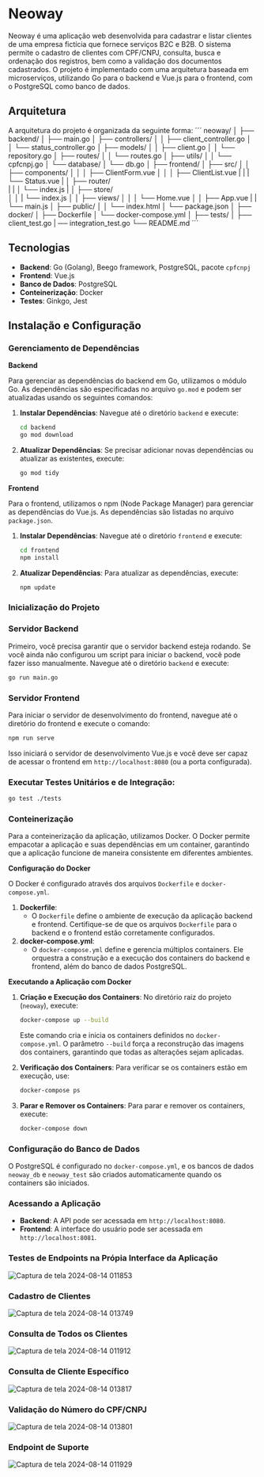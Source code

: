 # Neoway

Neoway é uma aplicação web desenvolvida para cadastrar e listar clientes de uma empresa fictícia que fornece serviços B2C e B2B. O sistema permite o cadastro de clientes com CPF/CNPJ, consulta, busca e ordenação dos registros, bem como a validação dos documentos cadastrados. O projeto é implementado com uma arquitetura baseada em microserviços, utilizando Go para o backend e Vue.js para o frontend, com o PostgreSQL como banco de dados.

## Arquitetura

A arquitetura do projeto é organizada da seguinte forma:
´´´
neoway/
│
├── backend/
│   ├── main.go
│   ├── controllers/
│   │   ├── client_controller.go
│   │   └── status_controller.go
│   ├── models/
│   │   ├── client.go
│   │   └── repository.go 
│   ├── routes/
│   │   └── routes.go
│   ├── utils/
│   │   └── cpfcnpj.go
│   └── database/
│       └── db.go
│
├── frontend/
│   ├── src/
│   │   ├── components/
│   │   │   ├── ClientForm.vue
│   │   │   ├── ClientList.vue
|   |   |   └── Status.vue
|   │   ├── router/         
|   |   │   └── index.js
|   │   ├── store/            
│   │   |   └── index.js
│   │   ├── views/
│   │   │   └── Home.vue
│   │   ├── App.vue
|   |   └── main.js
│   ├── public/
│   │   └── index.html
│   └── package.json
│
├── docker/
│   ├── Dockerfile
│   └── docker-compose.yml
│
├── tests/
│   ├── client_test.go
|   ── integration_test.go
└── README.md
´´´
## Tecnologias

- **Backend**: Go (Golang), Beego framework, PostgreSQL, pacote `cpfcnpj`
- **Frontend**: Vue.js
- **Banco de Dados**: PostgreSQL
- **Conteinerização**: Docker
- **Testes**: Ginkgo, Jest

## Instalação e Configuração

### Gerenciamento de Dependências

**Backend**

Para gerenciar as dependências do backend em Go, utilizamos o módulo Go. As dependências são especificadas no arquivo `go.mod` e podem ser atualizadas usando os seguintes comandos:

1. **Instalar Dependências**:
Navegue até o diretório `backend` e execute:
    
    ```bash
    cd backend
    go mod download
    ```
    
2. **Atualizar Dependências**:
Se precisar adicionar novas dependências ou atualizar as existentes, execute:
    
    ```bash
    go mod tidy
    ```
    

**Frontend**

Para o frontend, utilizamos o npm (Node Package Manager) para gerenciar as dependências do Vue.js. As dependências são listadas no arquivo `package.json`.

1. **Instalar Dependências**:
Navegue até o diretório `frontend` e execute:
    
    ```bash
    cd frontend
    npm install
    ```
    
2. **Atualizar Dependências**:
Para atualizar as dependências, execute:
    
    ```bash
    npm update
    ```

### Inicialização do Projeto

### **Servidor Backend**

Primeiro, você precisa garantir que o servidor backend esteja rodando. Se você ainda não configurou um script para iniciar o backend, você pode fazer isso manualmente. Navegue até o diretório `backend` e execute:

```bash
go run main.go
```

### **Servidor Frontend**

Para iniciar o servidor de desenvolvimento do frontend, navegue até o diretório do frontend e execute o comando:

```bash
npm run serve
```

Isso iniciará o servidor de desenvolvimento Vue.js e você deve ser capaz de acessar o frontend em `http://localhost:8080` (ou a porta configurada).

### **Executar Testes Unitários e de Integração:**

```bash
go test ./tests
```

### Conteinerização

Para a conteinerização da aplicação, utilizamos Docker. O Docker permite empacotar a aplicação e suas dependências em um container, garantindo que a aplicação funcione de maneira consistente em diferentes ambientes.

**Configuração do Docker**

O Docker é configurado através dos arquivos `Dockerfile` e `docker-compose.yml`.

1. **Dockerfile**:
    - O `Dockerfile` define o ambiente de execução da aplicação backend e frontend. Certifique-se de que os arquivos `Dockerfile` para o backend e o frontend estão corretamente configurados.
2. **docker-compose.yml**:
    - O `docker-compose.yml` define e gerencia múltiplos containers. Ele orquestra a construção e a execução dos containers do backend e frontend, além do banco de dados PostgreSQL.

**Executando a Aplicação com Docker**

1. **Criação e Execução dos Containers**:
No diretório raiz do projeto (`neoway`), execute:
    
    ```bash
    docker-compose up --build
    ```
    
    Este comando cria e inicia os containers definidos no `docker-compose.yml`. O parâmetro `--build` força a reconstrução das imagens dos containers, garantindo que todas as alterações sejam aplicadas.
    
2. **Verificação dos Containers**:
Para verificar se os containers estão em execução, use:
    
    ```bash
    docker-compose ps
    ```
    
3. **Parar e Remover os Containers**:
Para parar e remover os containers, execute:
    
    ```bash
    docker-compose down
    ```
    

### **Configuração do Banco de Dados**

O PostgreSQL é configurado no `docker-compose.yml`, e os bancos de dados `neoway_db` e `neoway_test` são criados automaticamente quando os containers são iniciados.

### Acessando a Aplicação

- **Backend**: A API pode ser acessada em `http://localhost:8080`.
- **Frontend**: A interface do usuário pode ser acessada em `http://localhost:8081`.

### Testes de Endpoints na Própia Interface da Aplicação
![Captura de tela 2024-08-14 011853](https://github.com/user-attachments/assets/bd8e347a-324b-4806-b800-0216c9e8f9a7)

### Cadastro de Clientes
![Captura de tela 2024-08-14 013749](https://github.com/user-attachments/assets/5d6d8121-b91e-47ce-970c-305f26818f03)

### Consulta de Todos os Clientes
![Captura de tela 2024-08-14 011912](https://github.com/user-attachments/assets/b0e32731-72b7-475a-a327-5f2dd2d35311)

### Consulta de Cliente Específico
![Captura de tela 2024-08-14 013817](https://github.com/user-attachments/assets/6edbd8fd-dcf9-48a3-8703-a97b932c6997)

### Validação do Número do CPF/CNPJ
![Captura de tela 2024-08-14 013801](https://github.com/user-attachments/assets/b02bd1bc-d779-40bb-bce0-07eb4092b79f)

### Endpoint de Suporte
![Captura de tela 2024-08-14 011929](https://github.com/user-attachments/assets/50c17190-99f4-4661-8193-6a404e90e762)
